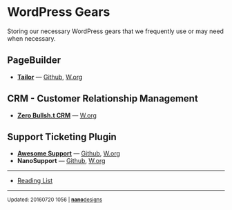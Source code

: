 # WordPress Gears
Storing our necessary WordPress gears that we frequently use or may need when necessary.

## PageBuilder
*  [**Tailor**](http://gettailor.com/) &mdash; [Github](https://github.com/andrew-worsfold/tailor), [W.org](https://wordpress.org/plugins/tailor/)

## CRM - Customer Relationship Management
* [**Zero Bullsh.t CRM**](http://zerobscrm.com/) &mdash; [W.org](https://wordpress.org/plugins/zero-bs-crm/)

## Support Ticketing Plugin
* [**Awesome Support**](http://getawesomesupport.com) &mdash; [Github](https://github.com/Awesome-Support/Awesome-Support), [W.org](https://wordpress.org/plugins/awesome-support/)
* **NanoSupport** &mdash; [Github](https://github.com/nanodesigns/nanosupport), [W.org](https://wordpress.org/plugins/nanosupport/)

---

* [Reading List](https://github.com/mayeenulislam/wordpress-gears/blob/master/reading-list.md)

---
<sup>Updated: 20160720 1056 | [**nano**designs](http://nanodesignsbd.com?ref=wordpress-gears)</sup>
